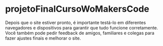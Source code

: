 # projetoFinalCursoWoMakersCode

Depois que o site estiver pronto, é importante testá-lo em diferentes
navegadores e dispositivos para garantir que tudo funcione
corretamente. Você também pode pedir feedback de amigos, familiares
e colegas para fazer ajustes finais e melhorar o site.

